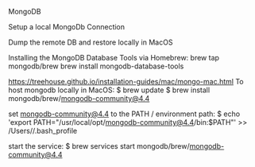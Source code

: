 MongoDB 

Setup a local MongoDb Connection

Dump the remote DB and restore locally in MacOS

Installing the MongoDB Database Tools via Homebrew:
brew tap mongodb/brew
brew install mongodb-database-tools




https://treehouse.github.io/installation-guides/mac/mongo-mac.html
To host mongodb locally in MacOS:
$ brew update
$ brew install mongodb/brew/mongodb-community@4.4

set mongodb-community@4.4 to the PATH / environment path:
$ echo 'export PATH="/usr/local/opt/mongodb-community@4.4/bin:$PATH"' >> /Users/<user e.g. rogerlau>/.bash_profile

start the service:
$ brew services start mongodb/brew/mongodb-community@4.4
